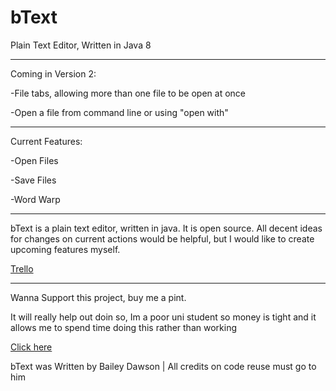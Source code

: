 # bText
Plain Text Editor, Written in Java 8

----
Coming in Version 2:

  -File tabs, allowing more than one file to be open at once
  
  -Open a file from command line or using "open with"
  
----
Current Features:

  -Open Files
  
  -Save Files
  
  -Word Warp
  
----
bText is a plain text editor, written in java. It is open source.
All decent ideas for changes on current actions would be helpful, but I would like to create upcoming features myself.

[Trello](https://trello.com/b/H8AhT1rf/btext "View Trello")

----
Wanna Support this project, buy me a pint.

It will really help out doin so, Im a poor uni student so money is tight and it allows me to spend time doing this rather than working

[Click here](https://www.buymeacoffee.com/dawson270500 "Buy me a Pint")



bText was Written by Bailey Dawson | All credits on code reuse must go to him
